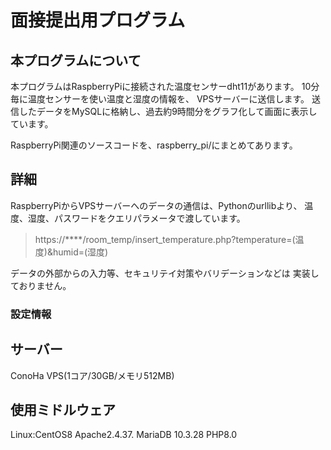 # 面接提出用プログラム
## 本プログラムについて
本プログラムはRaspberryPiに接続された温度センサーdht11があります。
10分毎に温度センサーを使い温度と湿度の情報を、 VPSサーバーに送信します。
送信したデータをMySQLに格納し、過去約9時間分をグラフ化して画面に表示しています。

RaspberryPi関連のソースコードを、raspberry_pi/にまとめてあります。

## 詳細
RaspberryPiからVPSサーバーへのデータの通信は、Pythonのurllibより、
温度、湿度、パスワードをクエリパラメータで渡しています。

>https://****/room_temp/insert_temperature.php?temperature=(温度)&humid=(湿度)

データの外部からの入力等、セキュリテイ対策やバリデーションなどは 実装しておりません。

### 設定情報
## サーバー
ConoHa VPS(1コア/30GB/メモリ512MB)

## 使用ミドルウェア
Linux:CentOS8
Apache2.4.37.
MariaDB 10.3.28
PHP8.0
